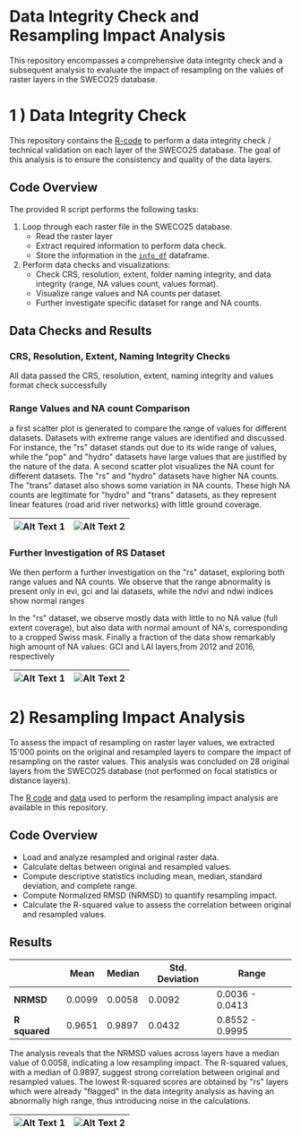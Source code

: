 # Data Integrity Check and Resampling Impact Analysis

This repository encompasses a comprehensive data integrity check and a subsequent analysis to evaluate the impact of resampling on the values of raster layers in the SWECO25 database. 

# 1 ) Data Integrity Check 

This repository contains the [R-code](https://github.com/NKulling/SWECO25/blob/main/database_validation/script/database_validation.R) to perform a data integrity check / technical validation on each layer of the SWECO25 database. The goal of this analysis is to ensure the consistency and quality of the data layers.

## Code Overview

The provided R script performs the following tasks:

1. Loop through each raster file in the SWECO25 database.
   - Read the raster layer 
   - Extract required information to perform data check.
   - Store the information in the [`info_df`](https://github.com/NKulling/SWECO25/blob/main/database_validation/result_dataframe/info_df.rds) dataframe.
2. Perform data checks and visualizations:
   - Check CRS, resolution, extent, folder naming integrity, and data integrity (range, NA values count, values format).
   - Visualize range values and NA counts per dataset.
   - Further investigate specific dataset for range and NA counts.

## Data Checks and Results

### CRS, Resolution, Extent, Naming Integrity Checks

All data passed the CRS, resolution, extent, naming integrity and values format check successfully

### Range Values  and NA count Comparison

a first scatter plot is generated to compare the range of values for different datasets. Datasets with extreme range values are identified and discussed. For instance, the "rs" dataset stands out due to its wide range of values, while the "pop" and "hydro" datasets have large values that are justified by the nature of the data. 
A second scatter plot visualizes the NA count for different datasets.  The "rs" and "hydro" datasets have higher NA counts. The "trans" dataset also shows some variation in NA counts. These high NA counts are legitimate for "hydro" and "trans" datasets, as they represent linear features (road and river networks) with little ground coverage. 


| ![Alt Text 1](https://github.com/NKulling/SWECO25/blob/main/database_validation/figures/scatterplot_range.jpg) | ![Alt Text 2](https://github.com/NKulling/SWECO25/blob/main/database_validation/figures/scatterplot_NAcount.jpg) |
|:---:|:---:|


### Further Investigation of RS Dataset

We then perform a further investigation on the "rs" dataset, exploring both range values and NA counts. We observe that the range abnormality is present only in evi, gci and lai datasets, while the ndvi and ndwi indices show normal ranges 

In the "rs" dataset, we observe mostly data with little to no NA value (full extent coverage), but also data with normal amount of NA's, corresponding to a cropped Swiss mask.  Finally a fraction of the data show remarkably high amount of NA values: GCI and LAI layers,from 2012 and 2016, respectively

| ![Alt Text 1](https://github.com/NKulling/SWECO25/blob/main/database_validation/figures/scatterplot_range_RS.jpg) | ![Alt Text 2](https://github.com/NKulling/SWECO25/blob/main/database_validation/figures/scatterplot_NAcount_RS.jpg) |
|:---:|:---:|

# 2) Resampling Impact Analysis

To assess the impact of resampling on raster layer values, we extracted 15'000 points on the original and resampled layers to compare the impact of resampling on the raster values. This analysis was concluded on 28 original layers from the SWECO25 database (not performed on focal statistics or distance layers). 

The [R code](https://github.com/NKulling/SWECO25/blob/main/database_validation/script/resampling_impact_analysis.R) and [data](https://github.com/NKulling/SWECO25/blob/main/database_validation/data/data.zip) used to perform the resampling impact analysis are available in this repository. 

## Code Overview

- Load and analyze resampled and original raster data.
- Calculate deltas between original and resampled values.
- Compute descriptive statistics including mean, median, standard deviation, and complete range.
- Compute Normalized RMSD (NRMSD) to quantify resampling impact.
- Calculate the R-squared value to assess the correlation between original and resampled values.
  
##  Results


|         |    Mean    |  Median   | Std. Deviation |      Range       |
|---------|------------|-----------|----------------|------------------|
| **NRMSD** |  0.0099    |  0.0058   |      0.0092    | 0.0036 - 0.0413 |
| **R squared** |  0.9651    |  0.9897   |      0.0432    | 0.8552 - 0.9995 |


The analysis reveals that the NRMSD values across layers have a median value of 0.0058, indicating a low resampling impact. The R-squared values, with a median of 0.9897, suggest strong correlation between original and resampled values. The lowest R-squared scores are obtained by "rs" layers which were already "flagged" in the data integrity analysis as having an abnormally high range, thus introducing noise in the calculations. 

| ![Alt Text 1](https://github.com/NKulling/SWECO25/blob/main/database_validation/figures/scatterplot_NRMSD.jpg) | ![Alt Text 2](https://github.com/NKulling/SWECO25/blob/main/database_validation/figures/scatterplot_RSq.jpg) |
|:---:|:---:|


